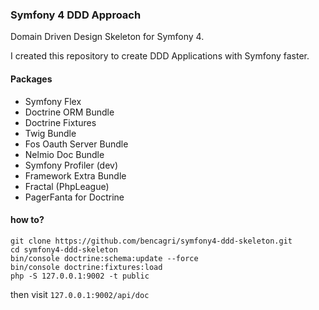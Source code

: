 ### Symfony 4 DDD Approach

Domain Driven Design Skeleton for Symfony 4.

I created this repository to create DDD Applications with Symfony faster.

#### Packages
- Symfony Flex
- Doctrine ORM Bundle
- Doctrine Fixtures
- Twig Bundle
- Fos Oauth Server Bundle
- Nelmio Doc Bundle
- Symfony Profiler (dev)
- Framework Extra Bundle
- Fractal (PhpLeague)
- PagerFanta for Doctrine

#### how to? 

``` 
git clone https://github.com/bencagri/symfony4-ddd-skeleton.git
cd symfony4-ddd-skeleton
bin/console doctrine:schema:update --force
bin/console doctrine:fixtures:load 
php -S 127.0.0.1:9002 -t public

```

then visit `127.0.0.1:9002/api/doc` 
